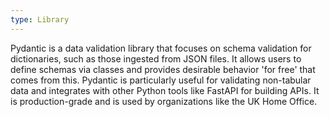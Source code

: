 ```yaml
---
type: Library
---
```


Pydantic is a data validation library that focuses on schema validation for dictionaries, such as those ingested from JSON files. It allows users to define schemas via classes and provides desirable behavior 'for free' that comes from this. Pydantic is particularly useful for validating non-tabular data and integrates with other Python tools like FastAPI for building APIs. It is production-grade and is used by organizations like the UK Home Office.